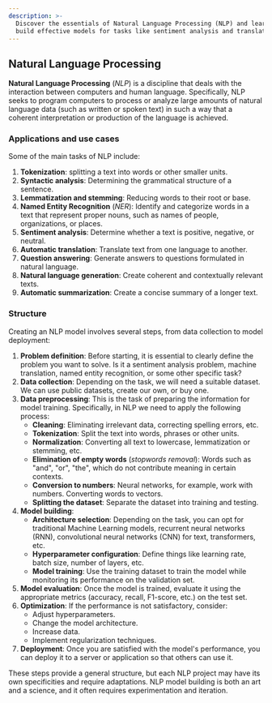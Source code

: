```yaml
---
description: >-
  Discover the essentials of Natural Language Processing (NLP) and learn how to
  build effective models for tasks like sentiment analysis and translation!
---
```

## Natural Language Processing

**Natural Language Processing** (*NLP*) is a discipline that deals with the interaction between computers and human language. Specifically, NLP seeks to program computers to process or analyze large amounts of natural language data (such as written or spoken text) in such a way that a coherent interpretation or production of the language is achieved.

### Applications and use cases

Some of the main tasks of NLP include:

1. **Tokenization**: splitting a text into words or other smaller units.
2. **Syntactic analysis**: Determining the grammatical structure of a sentence.
3. **Lemmatization and stemming**: Reducing words to their root or base.
4. **Named Entity Recognition** (*NER*): Identify and categorize words in a text that represent proper nouns, such as names of people, organizations, or places.
5. **Sentiment analysis**: Determine whether a text is positive, negative, or neutral.
6. **Automatic translation**: Translate text from one language to another.
7. **Question answering**: Generate answers to questions formulated in natural language.
8. **Natural language generation**: Create coherent and contextually relevant texts.
9. **Automatic summarization**: Create a concise summary of a longer text.

### Structure

Creating an NLP model involves several steps, from data collection to model deployment:

1. **Problem definition**: Before starting, it is essential to clearly define the problem you want to solve. Is it a sentiment analysis problem, machine translation, named entity recognition, or some other specific task?
2. **Data collection**: Depending on the task, we will need a suitable dataset. We can use public datasets, create our own, or buy one.
3. **Data preprocessing**: This is the task of preparing the information for model training. Specifically, in NLP we need to apply the following process:
    - **Cleaning**: Eliminating irrelevant data, correcting spelling errors, etc.
    - **Tokenization**: Split the text into words, phrases or other units.
    - **Normalization**: Converting all text to lowercase, lemmatization or stemming, etc.
    - **Elimination of empty words** (*stopwords removal*): Words such as "and", "or", "the", which do not contribute meaning in certain contexts.
    - **Conversion to numbers**: Neural networks, for example, work with numbers. Converting words to vectors.
    - **Splitting the dataset**: Separate the dataset into training and testing.
4. **Model building**:
    - **Architecture selection**: Depending on the task, you can opt for traditional Machine Learning models, recurrent neural networks (RNN), convolutional neural networks (CNN) for text, transformers, etc.
    - **Hyperparameter configuration**: Define things like learning rate, batch size, number of layers, etc.
    - **Model training**: Use the training dataset to train the model while monitoring its performance on the validation set.
5. **Model evaluation**: Once the model is trained, evaluate it using the appropriate metrics (accuracy, recall, F1-score, etc.) on the test set.
6. **Optimization**: If the performance is not satisfactory, consider:
    - Adjust hyperparameters.
    - Change the model architecture.
    - Increase data.
    - Implement regularization techniques.
7. **Deployment**: Once you are satisfied with the model's performance, you can deploy it to a server or application so that others can use it.

These steps provide a general structure, but each NLP project may have its own specificities and require adaptations. NLP model building is both an art and a science, and it often requires experimentation and iteration.
